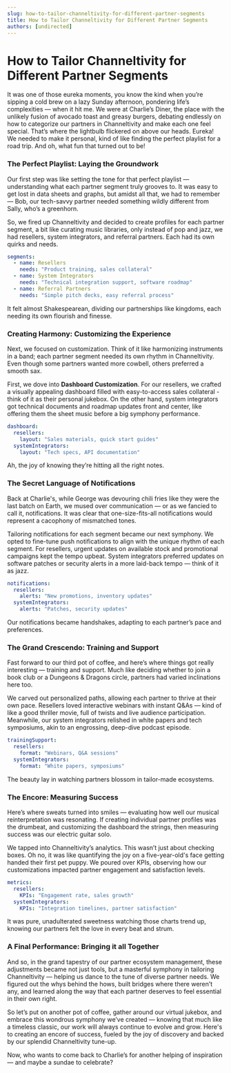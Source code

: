 ```yaml
---
slug: how-to-tailor-channeltivity-for-different-partner-segments
title: How to Tailor Channeltivity for Different Partner Segments
authors: [undirected]
---
```



# How to Tailor Channeltivity for Different Partner Segments

It was one of those eureka moments, you know the kind when you’re sipping a cold brew on a lazy Sunday afternoon, pondering life’s complexities — when it hit me. We were at Charlie’s Diner, the place with the unlikely fusion of avocado toast and greasy burgers, debating endlessly on how to categorize our partners in Channeltivity and make each one feel special. That’s where the lightbulb flickered on above our heads. Eureka! We needed to make it personal, kind of like finding the perfect playlist for a road trip. And oh, what fun that turned out to be!

### The Perfect Playlist: Laying the Groundwork

Our first step was like setting the tone for that perfect playlist — understanding what each partner segment truly grooves to. It was easy to get lost in data sheets and graphs, but amidst all that, we had to remember — Bob, our tech-savvy partner needed something wildly different from Sally, who’s a greenhorn.

So, we fired up Channeltivity and decided to create profiles for each partner segment, a bit like curating music libraries, only instead of pop and jazz, we had resellers, system integrators, and referral partners. Each had its own quirks and needs.

```yaml
segments:
  - name: Resellers
    needs: "Product training, sales collateral"
  - name: System Integrators
    needs: "Technical integration support, software roadmap"
  - name: Referral Partners
    needs: "Simple pitch decks, easy referral process"
```

It felt almost Shakespearean, dividing our partnerships like kingdoms, each needing its own flourish and finesse.

### Creating Harmony: Customizing the Experience

Next, we focused on customization. Think of it like harmonizing instruments in a band; each partner segment needed its own rhythm in Channeltivity. Even though some partners wanted more cowbell, others preferred a smooth sax.

First, we dove into **Dashboard Customization**. For our resellers, we crafted a visually appealing dashboard filled with easy-to-access sales collateral - think of it as their personal jukebox. On the other hand, system integrators got technical documents and roadmap updates front and center, like offering them the sheet music before a big symphony performance.

```yaml
dashboard:
  resellers:
    layout: "Sales materials, quick start guides"
  systemIntegrators:
    layout: "Tech specs, API documentation"
```

Ah, the joy of knowing they’re hitting all the right notes.

### The Secret Language of Notifications

Back at Charlie's, while George was devouring chili fries like they were the last batch on Earth, we mused over communication — or as we fancied to call it, notifications. It was clear that one-size-fits-all notifications would represent a cacophony of mismatched tones.

Tailoring notifications for each segment became our next symphony. We opted to fine-tune push notifications to align with the unique rhythm of each segment. For resellers, urgent updates on available stock and promotional campaigns kept the tempo upbeat. System integrators preferred updates on software patches or security alerts in a more laid-back tempo — think of it as jazz.

```yaml
notifications:
  resellers:
    alerts: "New promotions, inventory updates"
  systemIntegrators:
    alerts: "Patches, security updates"
```

Our notifications became handshakes, adapting to each partner’s pace and preferences.

### The Grand Crescendo: Training and Support

Fast forward to our third pot of coffee, and here’s where things got really interesting — training and support. Much like deciding whether to join a book club or a Dungeons & Dragons circle, partners had varied inclinations here too.

We carved out personalized paths, allowing each partner to thrive at their own pace. Resellers loved interactive webinars with instant Q&As — kind of like a good thriller movie, full of twists and live audience participation. Meanwhile, our system integrators relished in white papers and tech symposiums, akin to an engrossing, deep-dive podcast episode.

```yaml
trainingSupport:
  resellers:
    format: "Webinars, Q&A sessions"
  systemIntegrators:
    format: "White papers, symposiums"
```

The beauty lay in watching partners blossom in tailor-made ecosystems.

### The Encore: Measuring Success

Here’s where sweats turned into smiles — evaluating how well our musical reinterpretation was resonating. If creating individual partner profiles was the drumbeat, and customizing the dashboard the strings, then measuring success was our electric guitar solo.

We tapped into Channeltivity’s analytics. This wasn’t just about checking boxes. Oh no, it was like quantifying the joy on a five-year-old's face getting handed their first pet puppy. We poured over KPIs, observing how our customizations impacted partner engagement and satisfaction levels.

```yaml
metrics:
  resellers: 
    KPIs: "Engagement rate, sales growth"
  systemIntegrators:
    KPIs: "Integration timelines, partner satisfaction"
```

It was pure, unadulterated sweetness watching those charts trend up, knowing our partners felt the love in every beat and strum.

### A Final Performance: Bringing it all Together

And so, in the grand tapestry of our partner ecosystem management, these adjustments became not just tools, but a masterful symphony in tailoring Channeltivity — helping us dance to the tune of diverse partner needs. We figured out the whys behind the hows, built bridges where there weren’t any, and learned along the way that each partner deserves to feel essential in their own right.

So let’s put on another pot of coffee, gather around our virtual jukebox, and embrace this wondrous symphony we’ve created — knowing that much like a timeless classic, our work will always continue to evolve and grow. Here's to creating an encore of success, fueled by the joy of discovery and backed by our splendid Channeltivity tune-up.

Now, who wants to come back to Charlie’s for another helping of inspiration — and maybe a sundae to celebrate?